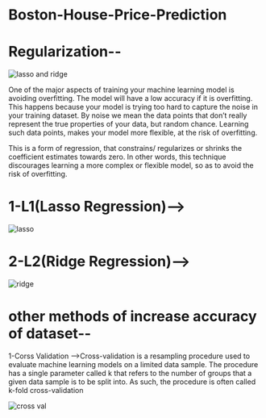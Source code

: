 # Boston-House-Price-Prediction

# Regularization--


![lasso and ridge](https://user-images.githubusercontent.com/81983943/145536202-bd5dbf99-c686-4437-9fe9-f92647668d4e.jpg)

One of the major aspects of training your machine learning model is avoiding overfitting. The model will have a low accuracy if it is overfitting. This happens because your model is trying too hard to capture the noise in your training dataset. By noise we mean the data points that don’t really represent the true properties of your data, but random chance. Learning such data points, makes your model more flexible, at the risk of overfitting.

This is a form of regression, that constrains/ regularizes or shrinks the coefficient estimates towards zero. In other words, this technique discourages learning a more complex or flexible model, so as to avoid the risk of overfitting.

# 1-L1(Lasso Regression)-->

![lasso](https://user-images.githubusercontent.com/81983943/145536395-3a22db78-cfa7-4d91-8cf4-1bef3e2c014c.png)

# 2-L2(Ridge Regression)-->

![ridge](https://user-images.githubusercontent.com/81983943/145536482-a1b9a260-105e-4705-aea2-385ed54bcd6e.png)

# other methods of increase accuracy of dataset--

1-Corss Validation -->Cross-validation is a resampling procedure used to evaluate machine learning models on a limited data sample. The procedure has a single parameter called k that refers to the number of groups that a given data sample is to be split into. As such, the procedure is often called k-fold cross-validation

![cross val](https://user-images.githubusercontent.com/81983943/145537318-eadbc4be-1e07-48df-9d79-b99d78f56307.png)

